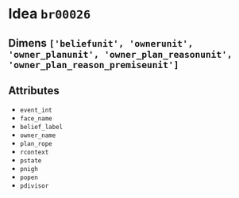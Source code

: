# Idea `br00026`

## Dimens `['beliefunit', 'ownerunit', 'owner_planunit', 'owner_plan_reasonunit', 'owner_plan_reason_premiseunit']`

## Attributes
- `event_int`
- `face_name`
- `belief_label`
- `owner_name`
- `plan_rope`
- `rcontext`
- `pstate`
- `pnigh`
- `popen`
- `pdivisor`
